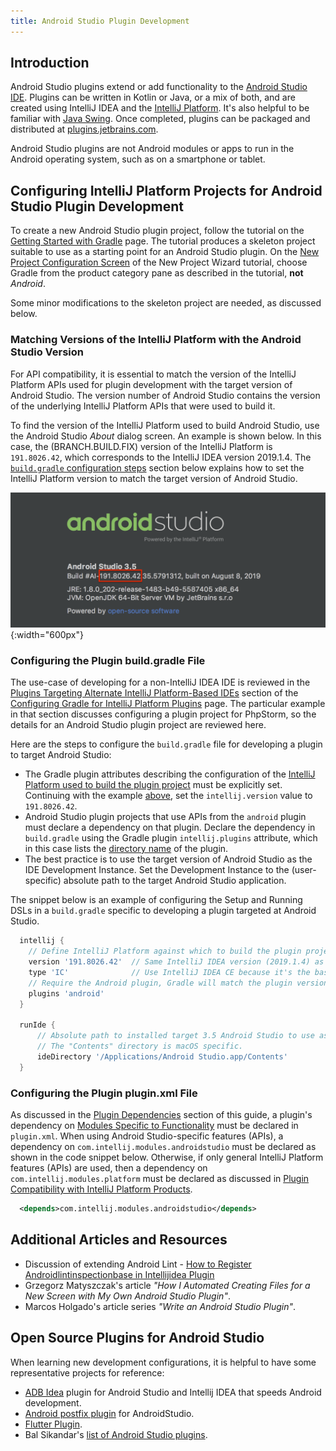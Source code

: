 ```yaml
---
title: Android Studio Plugin Development
---
```

<!-- Copyright 2000-2020 JetBrains s.r.o. and other contributors. Use of this source code is governed by the Apache 2.0 license that can be found in the LICENSE file. -->

## Introduction 
Android Studio plugins extend or add functionality to the [Android Studio IDE](https://developer.android.com/studio).
Plugins can be written in Kotlin or Java, or a mix of both, and are created using IntelliJ IDEA and the [IntelliJ Platform](/intro/intellij_platform.md).
It's also helpful to be familiar with [Java Swing](https://docs.oracle.com/javase/8/javase-clienttechnologies.htm).
Once completed, plugins can be packaged and distributed at [plugins.jetbrains.com](https://plugins.jetbrains.com).

Android Studio plugins are not Android modules or apps to run in the Android operating system, such as on a smartphone or tablet.

## Configuring IntelliJ Platform Projects for Android Studio Plugin Development
To create a new Android Studio plugin project, follow the tutorial on the [Getting Started with Gradle](/tutorials/build_system/prerequisites.md) page.
The tutorial produces a skeleton project suitable to use as a starting point for an Android Studio plugin.
On the [New Project Configuration Screen](/tutorials/build_system/prerequisites.md#new-project-configuration-screen) of the New Project Wizard tutorial, choose Gradle from the product category pane as described in the tutorial, **not** _Android_.
  
Some minor modifications to the skeleton project are needed, as discussed below.

### Matching Versions of the IntelliJ Platform with the Android Studio Version
For API compatibility, it is essential to match the version of the IntelliJ Platform APIs used for plugin development with the target version of Android Studio.
The version number of Android Studio contains the version of the underlying IntelliJ Platform APIs that were used to build it.

To find the version of the IntelliJ Platform used to build Android Studio, use the Android Studio _About_ dialog screen.
An example is shown below.
In this case, the (BRANCH.BUILD.FIX) version of the IntelliJ Platform is `191.8026.42`, which corresponds to the IntelliJ IDEA version 2019.1.4.
The [`build.gradle` configuration steps](#configuring-the-plugin-buildgradle-file) section below explains how to set the IntelliJ Platform version to match the target version of Android Studio.

![Example Android Studio About Dialog](img/android_studio_build.png){:width="600px"}

### Configuring the Plugin build.gradle File
The use-case of developing for a non-IntelliJ IDEA IDE is reviewed in the [Plugins Targeting Alternate IntelliJ Platform-Based IDEs](/tutorials/build_system/gradle_guide.md#plugins-targeting-alternate-intellij-platform-based-ides) section of the [Configuring Gradle for IntelliJ Platform Plugins](/tutorials/build_system/gradle_guide.md) page.
The particular example in that section discusses configuring a plugin project for PhpStorm, so the details for an Android Studio plugin project are reviewed here.

Here are the steps to configure the `build.gradle` file for developing a plugin to target Android Studio:
* The Gradle plugin attributes describing the configuration of the [IntelliJ Platform used to build the plugin project](/tutorials/build_system/gradle_guide.md#configuring-the-gradle-plugin-for-building-intellij-platform-plugin-projects) must be explicitly set. 
  Continuing with the example [above](#matching-versions-of-the-intellij-platform-with-the-android-studio-version), set the `intellij.version` value to `191.8026.42`.
* Android Studio plugin projects that use APIs from the `android` plugin must declare a dependency on that plugin.
 Declare the dependency in `build.gradle` using the Gradle plugin `intellij.plugins` attribute, which in this case lists the [directory name](https://github.com/JetBrains/gradle-intellij-plugin/blob/master/README.md#intellij-platform-properties) of the plugin.
* The best practice is to use the target version of Android Studio as the IDE Development Instance.
  Set the Development Instance to the (user-specific) absolute path to the target Android Studio application.

The snippet below is an example of configuring the Setup and Running DSLs in a `build.gradle` specific to developing a plugin targeted at Android Studio.
```groovy
  intellij {
    // Define IntelliJ Platform against which to build the plugin project.
    version '191.8026.42'  // Same IntelliJ IDEA version (2019.1.4) as target 3.5 Android Studio   
    type 'IC'              // Use IntelliJ IDEA CE because it's the basis of the IntelliJ Platform   
    // Require the Android plugin, Gradle will match the plugin version to intellij.version 
    plugins 'android'     
  }
  
  runIde {
      // Absolute path to installed target 3.5 Android Studio to use as IDE Development Instance
      // The "Contents" directory is macOS specific.
      ideDirectory '/Applications/Android Studio.app/Contents'
  }
```

### Configuring the Plugin plugin.xml File
As discussed in the [Plugin Dependencies](/basics/getting_started/plugin_compatibility.md#declaring-plugin-dependencies) section of this guide, a plugin's dependency on [Modules Specific to Functionality](/basics/getting_started/plugin_compatibility.md#modules-specific-to-functionality) must be declared in `plugin.xml`. 
When using Android Studio-specific features (APIs), a dependency on `com.intellij.modules.androidstudio` must be declared as shown in the code snippet below.
Otherwise, if only general IntelliJ Platform features (APIs) are used, then a dependency on `com.intellij.modules.platform` must be declared as discussed in [Plugin Compatibility with IntelliJ Platform Products](/basics/getting_started/plugin_compatibility.md).
```xml
  <depends>com.intellij.modules.androidstudio</depends>
```

## Additional Articles and Resources
* Discussion of extending Android Lint - [How to Register Androidlintinspectionbase in Intellijidea Plugin](https://intellij-support.jetbrains.com/hc/en-us/community/posts/360005018559-How-to-register-AndroidLintInspectionBase-in-IntellijIdea-Plugin)  
* Grzegorz Matyszczak's article _"How I Automated Creating Files for a New Screen with My Own Android Studio Plugin"_.
* Marcos Holgado's article series _"Write an Android Studio Plugin"_.

<!--
* Grzegorz Matyszczak's article [How I Automated Creating Files for a New Screen with My Own Android Studio Plugin](https://proandroiddev.com/how-i-automated-creating-files-for-a-new-screen-with-my-own-android-studio-plugin-5d54b14ba6fa)
* Marcos Holgado's article series [Write an Android Studio Plugin (Part 1)](https://proandroiddev.com/write-an-android-studio-plugin-part-1-creating-a-basic-plugin-af956c4f8b50)
-->

## Open Source Plugins for Android Studio
When learning new development configurations, it is helpful to have some representative projects for reference:  
* [ADB Idea](https://github.com/pbreault/adb-idea) plugin for Android Studio and Intellij IDEA that speeds Android development.
* [Android postfix plugin](https://github.com/takahirom/android-postfix-plugin) for AndroidStudio. 
* [Flutter Plugin](https://github.com/flutter/flutter-intellij).
* Bal Sikandar's [list of Android Studio plugins](https://github.com/balsikandar/Android-Studio-Plugins).
